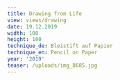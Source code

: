 ```yaml
---
title: Drawing from Life
view: views/drawing
date: 19.12.2019
width: 100
height: 100
technique_de: Bleistift auf Papier
technique_en: Pencil on Paper
year: '2019'
teaser: /uploads/img_8685.jpg
---
```


